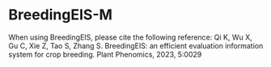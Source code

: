 # BreedingEIS-M
When using BreedingEIS, please cite the following reference:
Qi K, Wu X, Gu C, Xie Z, Tao S, Zhang S. BreedingEIS: an efficient evaluation information system for crop breeding. Plant Phenomics, 2023, 5:0029
